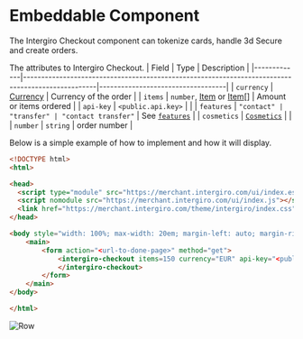 # Embeddable Component

The Intergiro Checkout component can tokenize cards, handle 3d Secure and create orders.

The attributes to Intergiro Checkout.
| Field       | Type                                                                                             | Description                       |
|-------------|--------------------------------------------------------------------------------------------------|-----------------------------------|
| `currency`  | [Currency](../acquiring/reference.html#currency)                                                 | Currency of the order             |
| `items`     | `number`, [Item](../acquiring/reference.html#item) or [Item](../acquiring/reference.html#item)[] | Amount or items ordered           |
| `api-key`   | `<public.api.key>`                                                                               |                                   |
| `features`  | `"contact" | "transfer" | "contact transfer"`                                                    | See [`features`](./features.html) |
| `cosmetics` | [`Cosmetics`](./cosmetic.html)                                                                   |                                   |
| `number`    | `string`                                                                                         | order number                      |

 Below is a simple example of how to implement and how it will display.

``` html
<!DOCTYPE html>
<html>

<head>
  <script type="module" src="https://merchant.intergiro.com/ui/index.esm.js"></script>
  <script nomodule src="https://merchant.intergiro.com/ui/index.js"></script>
  <link href="https://merchant.intergiro.com/theme/intergiro/index.css" rel="stylesheet">
</head>

<body style="width: 100%; max-width: 20em; margin-left: auto; margin-right: auto;">
	<main>
		<form action="<url-to-done-page>" method="get">
			<intergiro-checkout items=150 currency="EUR" api-key="<public.api.key>">
			</intergiro-checkout>
		</form>
	</main>
</body>

</html>
```

<img :src="$withBase('/assets/img/merchant/checkout/standardCheckout.png')" alt="Row">